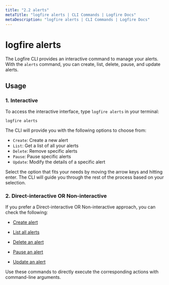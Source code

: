```yaml
---
title: "2.2 alerts"
metaTitle: "logfire alerts | CLI Commands | Logfire Docs"
metaDescription: "logfire alerts | CLI Commands | Logfire Docs"
---
```


# logfire alerts

The Logfire CLI provides an interactive command to manage your alerts. With the `alerts` command, you can create, list,
delete, pause, and update alerts.

## Usage

### 1. Interactive

To access the interactive interface, type `logfire alerts` in your terminal:

```terminal
logfire alerts
```

The CLI will provide you with the following options to choose from:

- `Create`: Create a new alert
- `List`: Get a list of all your alerts
- `Delete`: Remove specific alerts
- `Pause`: Pause specific alerts
- `Update`: Modify the details of a specific alert

Select the option that fits your needs by moving the arrow keys and hitting enter. The CLI will guide you through the
rest of the process based on your selection.

### 2. Direct-interactive OR Non-interactive

If you prefer a Direct-interactive OR Non-interactive approach, you can check the following:

- [Create alert](/cli/alerts/create)

- [List all alerts](/cli/alerts/list)

- [Delete an alert](/cli/alerts/delete)

- [Pause an alert](/cli/alerts/pause)

- [Update an alert](/cli/alerts/update)

Use these commands to directly execute the corresponding actions with command-line arguments.